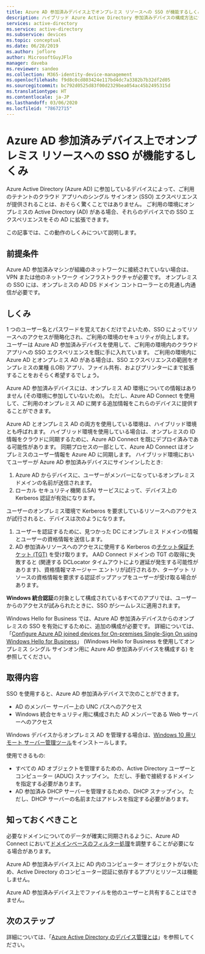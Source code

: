```yaml
---
title: Azure AD 参加済みデバイス上でオンプレミス リソースへの SSO が機能するしくみ | Microsoft Docs
description: ハイブリッド Azure Active Directory 参加済みデバイスの構成方法について説明します。
services: active-directory
ms.service: active-directory
ms.subservice: devices
ms.topic: conceptual
ms.date: 06/28/2019
ms.author: joflore
author: MicrosoftGuyJFlo
manager: daveba
ms.reviewer: sandeo
ms.collection: M365-identity-device-management
ms.openlocfilehash: f9d8c0cd803424e117bd4dc7a3382b7b32df2d05
ms.sourcegitcommit: bc792d0525d83f00d2329bea054ac45b2495315d
ms.translationtype: HT
ms.contentlocale: ja-JP
ms.lasthandoff: 03/06/2020
ms.locfileid: "78672715"
---
```

# <a name="how-sso-to-on-premises-resources-works-on-azure-ad-joined-devices"></a>Azure AD 参加済みデバイス上でオンプレミス リソースへの SSO が機能するしくみ

Azure Active Directory (Azure AD) に参加しているデバイスによって、ご利用のテナントのクラウド アプリへのシングル サインオン (SSO) エクスペリエンスが提供されることは、おそらく驚くことではありません。 ご利用の環境にオンプレミスの Active Directory (AD) がある場合、それらのデバイスでの SSO エクスペリエンスをその AD に拡張できます。

この記事では、この動作のしくみについて説明します。

## <a name="prerequisites"></a>前提条件

 Azure AD 参加済みマシンが組織のネットワークに接続されていない場合は、VPN または他のネットワーク インフラストラクチャが必要です。 オンプレミスの SSO には、オンプレミスの AD DS ドメイン コントローラーとの見通し内通信が必要です。

## <a name="how-it-works"></a>しくみ 

1 つのユーザー名とパスワードを覚えておくだけでよいため、SSO によってリソースへのアクセスが簡略化され、ご利用の環境のセキュリティが向上します。 ユーザーは Azure AD 参加済みデバイスを使用して、ご利用の環境内のクラウド アプリへの SSO エクスペリエンスを既に手に入れています。 ご利用の環境内に Azure AD とオンプレミス AD がある場合は、SSO エクスペリエンスの範囲をオンプレミスの業種 (LOB) アプリ、ファイル共有、およびプリンターにまで拡張することをおそらく希望するでしょう。

Azure AD 参加済みデバイスには、オンプレミス AD 環境についての情報はありません (その環境に参加していないため)。 ただし、Azure AD Connect を使用して、ご利用のオンプレミス AD に関する追加情報をこれらのデバイスに提供することができます。

Azure AD とオンプレミス AD の両方を使用している環境は、ハイブリッド環境とも呼ばれます。 ハイブリッド環境を使用している場合は、オンプレミスの ID 情報をクラウドに同期するために、Azure AD Connect を既にデプロイ済みである可能性があります。 同期プロセスの一部として、Azure AD Connect はオンプレミスのユーザー情報を Azure AD に同期します。 ハイブリッド環境においてユーザーが Azure AD 参加済みデバイスにサインインしたとき:

1. Azure AD からデバイスに、ユーザーがメンバーになっているオンプレミス ドメインの名前が送信されます。
1. ローカル セキュリティ機関 (LSA) サービスによって、デバイス上の Kerberos 認証が有効になります。

ユーザーのオンプレミス環境で Kerberos を要求しているリソースへのアクセスが試行されると、デバイスは次のようになります。

1. ユーザーを認証するために、見つかった DC にオンプレミス ドメインの情報とユーザーの資格情報を送信します。
1. AD 参加済みリソースへのアクセスに使用する Kerberos の[チケット保証チケット (TGT)](/windows/desktop/secauthn/ticket-granting-tickets) を受け取ります。 AAD Connect ドメインの TGT の取得に失敗すると (関連する DCLocator タイムアウトにより遅延が発生する可能性があります)、資格情報マネージャー エントリが試行されるか、ターゲット リソースの資格情報を要求する認証ポップアップをユーザーが受け取る場合があります。

**Windows 統合認証**の対象として構成されているすべてのアプリでは、ユーザーからのアクセスが試みられたときに、SSO がシームレスに適用されます。

Windows Hello for Business では、Azure AD 参加済みデバイスからのオンプレミスの SSO を有効にするために、追加の構成が必要です。 詳細については、「[Configure Azure AD joined devices for On-premises Single-Sign On using Windows Hello for Business](/windows/security/identity-protection/hello-for-business/hello-hybrid-aadj-sso-base)」 (Windows Hello for Business を使用してオンプレミス シングル サインオン用に Azure AD 参加済みデバイスを構成する) を参照してください。 

## <a name="what-you-get"></a>取得内容

SSO を使用すると、Azure AD 参加済みデバイスで次のことができます。 

- AD のメンバー サーバー上の UNC パスへのアクセス
- Windows 統合セキュリティ用に構成された AD メンバーである Web サーバーへのアクセス 

Windows デバイスからオンプレミス AD を管理する場合は、[Windows 10 用リモート サーバー管理ツール](https://www.microsoft.com/download/details.aspx?id=45520)をインストールします。

使用できるもの:

- すべての AD オブジェクトを管理するための、Active Directory ユーザーとコンピューター (ADUC) スナップイン。 ただし、手動で接続するドメインを指定する必要があります。
- AD 参加済み DHCP サーバーを管理するための、DHCP スナップイン。 ただし、DHCP サーバーの名前またはアドレスを指定する必要があります。
 
## <a name="what-you-should-know"></a>知っておくべきこと

必要なドメインについてのデータが確実に同期されるように、Azure AD Connect において[ドメインベースのフィルター処理](../hybrid/how-to-connect-sync-configure-filtering.md#domain-based-filtering)を調整することが必要になる場合があります。

Azure AD 参加済みデバイス上に AD 内のコンピューター オブジェクトがないため、Active Directory のコンピューター認証に依存するアプリとリソースは機能しません。 

Azure AD 参加済みデバイス上でファイルを他のユーザーと共有することはできません。

## <a name="next-steps"></a>次のステップ

詳細については、「[Azure Active Directory のデバイス管理とは](overview.md)」を参照してください。 
